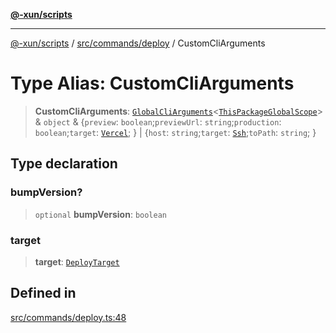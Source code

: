 [**@-xun/scripts**](../../../../README.md)

***

[@-xun/scripts](../../../../README.md) / [src/commands/deploy](../README.md) / CustomCliArguments

# Type Alias: CustomCliArguments

> **CustomCliArguments**: [`GlobalCliArguments`](../../../configure/type-aliases/GlobalCliArguments.md)\<[`ThisPackageGlobalScope`](../../../configure/enumerations/ThisPackageGlobalScope.md)\> & `object` & \{`preview`: `boolean`;`previewUrl`: `string`;`production`: `boolean`;`target`: [`Vercel`](../enumerations/DeployTarget.md#vercel); \} \| \{`host`: `string`;`target`: [`Ssh`](../enumerations/DeployTarget.md#ssh);`toPath`: `string`; \}

## Type declaration

### bumpVersion?

> `optional` **bumpVersion**: `boolean`

### target

> **target**: [`DeployTarget`](../enumerations/DeployTarget.md)

## Defined in

[src/commands/deploy.ts:48](https://github.com/Xunnamius/xscripts/blob/cfe28e3d801ec1b719b0dedbda4e9f63d7924b77/src/commands/deploy.ts#L48)
